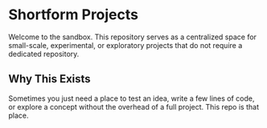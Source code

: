 # Shortform Projects

Welcome to the sandbox. This repository serves as a centralized space for small-scale, experimental, or exploratory projects that do not require a dedicated repository.


## Why This Exists

Sometimes you just need a place to test an idea, write a few lines of code, or explore a concept without the overhead of a full project. This repo is that place.
